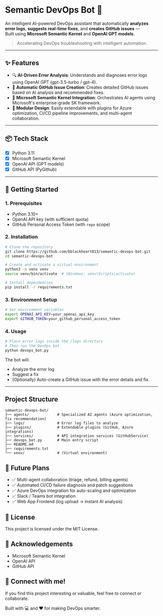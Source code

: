 # Semantic DevOps Bot 🚀

An intelligent AI-powered DevOps assistant that automatically **analyzes error logs**, **suggests real-time fixes**, and **creates GitHub issues** —  
Built using **Microsoft Semantic Kernel** and **OpenAI GPT models**.

> Accelerating DevOps troubleshooting with intelligent automation.

---

## ✨ Features

- 🔍 **AI-Driven Error Analysis**: Understands and diagnoses error logs using OpenAI GPT (gpt-3.5-turbo / gpt-4).
- 🚀 **Automatic GitHub Issue Creation**: Creates detailed GitHub issues based on AI analysis and recommended fixes.
- 🤖 **Microsoft Semantic Kernel Integration**: Orchestrates AI agents using Microsoft's enterprise-grade SK framework.
- 🔧 **Modular Design**: Easily extendable with plugins for Azure optimization, CI/CD pipeline improvements, and multi-agent collaboration.

---

## 📦 Tech Stack

- [x] Python 3.11
- [x] Microsoft Semantic Kernel
- [x] OpenAI API (GPT models)
- [x] GitHub API (PyGithub)

---

## 🚀 Getting Started

### 1. Prerequisites

- Python 3.10+
- OpenAI API key (with sufficient quota)
- GitHub Personal Access Token (with `repo` scope)

### 2. Installation

```bash
# Clone the repository
git clone https://github.com/bblackheart013/semantic-devops-bot.git
cd semantic-devops-bot

# Create and activate a virtual environment
python3 -m venv venv
source venv/bin/activate  # (Windows: venv\Scripts\activate)

# Install dependencies
pip install -r requirements.txt
```

### 3. Environment Setup

```bash
# Set environment variables
export OPENAI_API_KEY=your_openai_api_key
export GITHUB_TOKEN=your_github_personal_access_token
```

### 4. Usage

```bash
# Place error logs inside the /logs directory
# Then run the DevOps bot
python devops_bot.py
```

The bot will:
- Analyze the error log
- Suggest a fix
- (Optionally) Auto-create a GitHub issue with the error details and fix.

---

## Project Structure

```
semantic-devops-bot/
├── agents/             # Specialized AI agents (Azure optimization, fix recommendation)
├── logs/               # Error log files to analyze
├── plugins/            # Extendable plugins (GitHub, Azure integrations)
├── services/           # API integration services (GitHubService)
├── devops_bot.py       # Main entry script
├── README.md
├── requirements.txt
└── venv/               # (Virtual environment)
```

## 🎯 Future Plans

- ✅ Multi-agent collaboration (triage, refund, billing agents)
- ✅ Automated CI/CD failure diagnosis and patch suggestions
- ✅ Azure DevOps integration for auto-scaling and optimization
- ✅ Slack / Teams bot integration
- ✅ Web App Frontend (log upload → instant AI analysis)

## 📜 License

This project is licensed under the MIT License.

## 🙏 Acknowledgements

- Microsoft Semantic Kernel
- OpenAI API
- GitHub API

## 📣 Connect with me!

If you find this project interesting or valuable, feel free to connect or collaborate.

Built with 💻 and ❤️ for making DevOps smarter.
